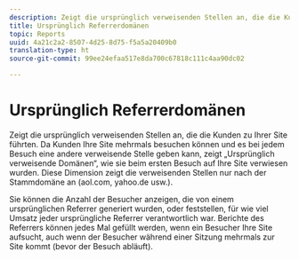 ```yaml
---
description: Zeigt die ursprünglich verweisenden Stellen an, die die Kunden zu Ihrer Site führten. Da Kunden Ihre Site mehrmals besuchen können und es bei jedem Besuch eine andere verweisende Stelle geben kann, zeigt „Ursprünglich verweisende Domänen“, wie sie beim ersten Besuch auf Ihre Site verwiesen wurden. Diese Dimension zeigt die verweisenden Stellen nur nach der Stammdomäne an (aol.com, yahoo.de usw.).
title: Ursprünglich Referrerdomänen
topic: Reports
uuid: 4a21c2a2-8507-4d25-8d75-f5a5a20409b0
translation-type: ht
source-git-commit: 99ee24efaa517e8da700c67818c111c4aa90dc02

---
```



# Ursprünglich Referrerdomänen

Zeigt die ursprünglich verweisenden Stellen an, die die Kunden zu Ihrer Site führten. Da Kunden Ihre Site mehrmals besuchen können und es bei jedem Besuch eine andere verweisende Stelle geben kann, zeigt „Ursprünglich verweisende Domänen“, wie sie beim ersten Besuch auf Ihre Site verwiesen wurden. Diese Dimension zeigt die verweisenden Stellen nur nach der Stammdomäne an (aol.com, yahoo.de usw.).

Sie können die Anzahl der Besucher anzeigen, die von einem ursprünglichen Referrer generiert wurden, oder feststellen, für wie viel Umsatz jeder ursprüngliche Referrer verantwortlich war. Berichte des Referrers können jedes Mal gefüllt werden, wenn ein Besucher Ihre Site aufsucht, auch wenn der Besucher während einer Sitzung mehrmals zur Site kommt (bevor der Besuch abläuft).
